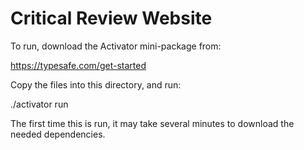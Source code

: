 Critical Review Website
=======================

To run, download the Activator mini-package from:

  https://typesafe.com/get-started

Copy the files into this directory, and run:

  ./activator run

The first time this is run, it may take several minutes to download the
needed dependencies.
